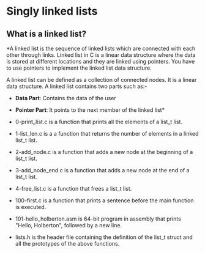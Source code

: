 # Singly linked lists #

## What is a linked list? ##
*A linked list is the sequence of linked lists which are connected with each other through links.
 Linked list in C is a linear data structure where the data is stored at different locations and they are linked using pointers. You have to use pointers to implement the linked list data structure.

A linked list can be defined as a collection of connected nodes. It is a linear data structure. A linked list contains two parts such as:-
* **Data Part**: Contains the data of the user
* **Pointer Part**: It points to the next member of the linked list*


* 0-print_list.c is a function that prints all the elements of a list_t list.

* 1-list_len.c is a a function that returns the number of elements in a linked list_t list.

* 2-add_node.c is a function that adds a new node at the beginning of a list_t list.

* 3-add_node_end.c is a function that adds a new node at the end of a list_t list.

* 4-free_list.c is a function that frees a list_t list.

* 100-first.c is a function that prints a sentence before the main function is executed.

* 101-hello_holberton.asm is 64-bit program in assembly that prints "Hello, Holberton", followed by a new line.

* lists.h is the header file containing the definition of the list_t struct and all the prototypes of the above functions.
